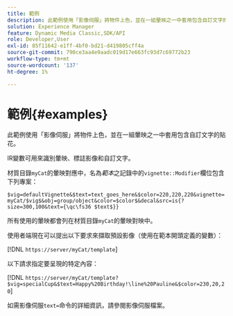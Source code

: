 ```yaml
---
title: 範例
description: 此範例使用「影像伺服」將物件上色，並在一組暈映之一中套用包含自訂文字的貼花。
solution: Experience Manager
feature: Dynamic Media Classic,SDK/API
role: Developer,User
exl-id: 85f11642-e1ff-4bf0-bd21-d419805cff4a
source-git-commit: 790ce3aa4e9aadc019d17e663fc93d7c69772b23
workflow-type: tm+mt
source-wordcount: '137'
ht-degree: 1%

---
```


# 範例{#examples}

此範例使用「影像伺服」將物件上色，並在一組暈映之一中套用包含自訂文字的貼花。

IR變數可用來識別暈映、標誌影像和自訂文字。

材質目錄`myCat`的暈映對應中，名為&#x200B;*範本*&#x200B;之記錄中的`vignette::Modifier`欄位包含下列專案：

`$vig=defaultVignette&$text=text_goes_here&$color=220,220,220&vignette=myCat/$vig$&obj=group/object&color=$color$&decal&src=is{?size=300,100&text={\qc\fs36 $text$}}`

所有使用的暈映都會列在材質目錄`myCat`的暈映對映中。

使用者端現在可以提出以下要求來擷取預設影像（使用在範本開頭定義的變數）：

[!DNL `https://server/myCat/template`]

以下請求指定要呈現的特定內容：

[!DNL `https://server/myCat/template?$vig=specialCup&$text=Happy%20Birthday!\line%20Pauline&$color=230,20,20`]

如需影像伺服`text=`命令的詳細資訊，請參閱影像伺服檔案。
